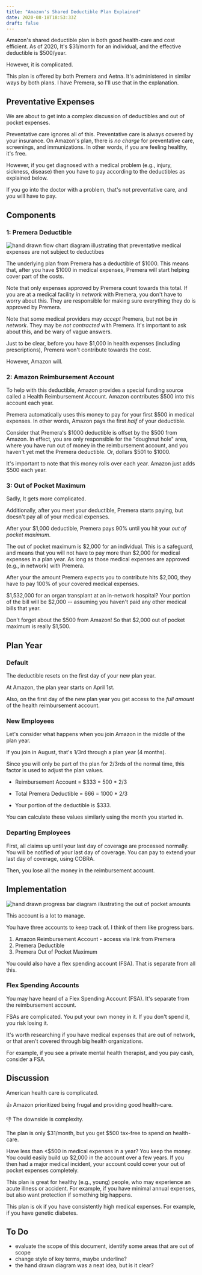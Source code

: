 ```yaml
---
title: "Amazon's Shared Deductible Plan Explained"
date: 2020-08-18T18:53:33Z
draft: false
---
```


Amazon's shared deductible plan is both good health-care and cost efficient. As of 2020, It's $31/month for an individual, and the effective deductible is $500/year. 

However, it is complicated. 

This plan is offered by both Premera and Aetna. It's administered in similar ways by both plans. I have Premera, so I'll use that in the explanation. 

## Preventative Expenses

We are about to get into a complex discussion of deductibles and out of pocket expenses. 

Preventative care ignores all of this. Preventative care is always covered by your insurance. On Amazon's plan, there is *no charge* for preventative care, screenings, and immunizations. In other words, if you are feeling healthy, it's free. 

However, if you get diagnosed with a medical problem (e.g., injury, sickness, disease) then you have to pay according to the deductibles as explained below. 

If you go into the doctor with a problem, that's not preventative care, and you will have to pay. 

## Components

### 1: Premera Deductible 

![hand drawn flow chart diagram illustrating that preventative medical expenses are not subject to deductibes](breakpoint2.png)

The underlying plan from Premera has a deductible of $1000. This means that, after you have $1000 in medical expenses, Premera will start helping cover part of the costs. 

Note that only expenses approved by Premera count towards this total. If you are at a medical facility *in network* with Premera, you don't have to worry about this. They are responsible for making sure everything they do is approved by Premera. 

Note that some medical providers may *accept* Premera, but not be *in network*. They may be *not contracted* with Premera. It's important to ask about this, and be wary of vague answers. 

Just to be clear, before you have $1,000 in health expenses (including prescriptions), Premera won't contribute towards the cost.

However, Amazon will. 

### 2: Amazon Reimbursement Account 

To help with this deductible, Amazon provides a special funding source called a Health Reimbursement Account. Amazon contributes $500 into this account each year. 

Premera automatically uses this money to pay for your first $500 in medical expenses. In other words, Amazon pays the first *half* of your deductible. 

Consider that Premera's $1000 deductible is offset by the $500 from Amazon. In effect, you are only responsible for the "doughnut hole" area, where you have run out of money in the reimbursement account, and you haven't yet met the Premera deductible. Or, dollars $501 to $1000. 

It's important to note that this money rolls over each year. Amazon just adds $500 each year. 

### 3: Out of Pocket Maximum

Sadly, It gets more complicated. 

Additionally, after you meet your deductible, Premera starts paying, but doesn't pay all of your medical expenses. 

After your $1,000 deductible, Premera pays 90% until you hit your *out of pocket maximum*. 

The out of pocket maximum is $2,000 for an individual. This is a safeguard, and means that you will not have to pay more than $2,000 for medical expenses in a plan year. As long as those medical expenses are approved (e.g., in network) with Premera. 

After your the amount Premera expects you to contribute hits $2,000, they have to pay 100% of your covered medical expenses.

$1,532,000 for an organ transplant at an in-network hospital? Your portion of the bill will be $2,000 -- assuming you haven't paid any other medical bills that year.

Don't forget about the $500 from Amazon! So that $2,000 out of pocket maximum is really $1,500. 

## Plan Year

### Default

The deductible resets on the first day of your new plan year. 

At Amazon, the plan year starts on April 1st. 

Also, on the first day of the new plan year you get access to the *full amount* of the health reimbursement account.

### New Employees

Let's consider what happens when you join Amazon in the middle of the plan year.

If you join in August, that's 1/3rd through a plan year (4 months). 

Since you will only be part of the plan for 2/3rds of the normal time, this factor is used to adjust the plan values. 

- Reimbursement Account = $333 = 500 * 2/3
- Total Premera Deductible = 666 = 1000 * 2/3

- Your portion of the deductible is $333.  

You can calculate these values similarly using the month you started in. 

### Departing Employees

First, all claims up until your last day of coverage are processed normally. You will be notified of your last day of coverage. You can pay to extend your last day of coverage, using COBRA. 

Then, you lose all the money in the reimbursement account. 

## Implementation

![hand drawn progress bar diagram illustrating the out of pocket amounts](bar2.png)

This account is a lot to manage. 

You have three accounts to keep track of. I think of them like progress bars. 

1. Amazon Reimbursement Account - access via link from Premera
2. Premera Deductible 
3. Premera Out of Pocket Maximum 

You could also have a flex spending account (FSA). That is separate from all this. 

### Flex Spending Accounts

You may have heard of a Flex Spending Account (FSA). It's separate from the reimbursement account.

FSAs are complicated. You put your own money in it. If you don't spend it, you risk losing it. 

It's worth researching if you have medical expenses that are out of network, or that aren't covered through big health organizations.

For example, if you see a private mental health therapist, and you pay cash, consider a FSA.

## Discussion

American health care is complicated.

👍 Amazon prioritized being frugal and providing good health-care. 

👎 The downside is complexity.

The plan is only $31/month, but you get $500 tax-free to spend on health-care. 

Have less than <$500 in medical expenses in a year? You keep the money. You could easily build up $2,000 in the account over a few years. If you then had a major medical incident, your account could cover your out of pocket expenses completely. 

This plan is great for healthy (e.g., young) people, who may experience an acute illness or accident. For example, if you have minimal annual expenses, but also want protection if something big happens.

This plan is ok if you have consistently high medical expenses. For example, if you have genetic diabetes.  

## To Do
- evaluate the scope of this document, identify some areas that are out of scope
- change style of key terms, maybe underline?
- the hand drawn diagram was a neat idea, but is it clear?


